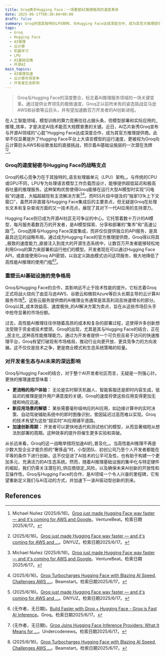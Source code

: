```yaml
---
title: Groq携手Hugging Face：一场重塑AI推理格局的速度革命
date: 2025-06-17T08:30:04+08:00
draft: false
summary: Groq凭借其独特的LPU架构，与Hugging Face达成深度合作，成为其官方推理提供商，显著提升了开源AI模型的推理速度。此举不仅为数百万开发者带来了前所未有的高性能AI推理能力，也直接挑战了亚马逊AWS和谷歌等云服务巨头在AI基础设施领域的市场主导地位，预示着AI计算格局的深远变革。
tags: 
  - Groq
  - Hugging Face
  - AI推理
  - 云计算
  - 机器学习
  - LPU
  - AI基础设施
  - 开源AI
main_topics: 
  - AI推理加速
  - 云计算市场竞争
  - 开发者生态影响
---
```


> Groq与Hugging Face的深度整合，标志着AI推理服务领域的一场关键变革。通过提供业界领先的极致速度，Groq正以前所未有的姿态挑战亚马逊AWS和谷歌等云巨头，并有望加速数百万开发者的AI创新进程。

在人工智能领域，模型训练的算力竞赛往往占据头条，但模型部署和实际应用的_推理_效率，才是决定AI技术能否大规模普惠的关键。近日，AI芯片新秀Groq宣布与开源AI领域的“心脏”Hugging Face达成深度合作，成为其官方推理提供商。此举不仅显著提升了Hugging Face平台上大语言模型的运行速度，更被视为Groq向云计算巨头AWS和谷歌发起的直接挑战，预示着AI基础设施层的一次潜在洗牌[^1][^2]。

### Groq的速度秘密与Hugging Face的战略支点

Groq的核心竞争力在于其独特的_语言处理器单元（LPU）架构_。与传统的CPU或GPU不同，LPU专为处理语言模型工作负载而设计，能够提供超低延迟和极高吞吐量的推理服务。这种架构优势使得Groq能够在运行大型AI模型时实现“闪电般”的速度，大幅超越现有主流解决方案[^1][^3]。而RSS片段中提及的“独家131k上下文窗口”，虽然并非直接与Hugging Face集成后的主要卖点，但无疑是Groq在处理长文本和复杂查询方面的又一技术亮点，展现了其对下一代AI应用的支持潜力。

Hugging Face则已成为开源AI社区无可争议的中心。它托管着数十万计的AI模型，每月服务着数百万的开发者，是AI模型探索、分享和部署的“集市”和“高速公路”[^2]。Groq选择与Hugging Face深度集成，而非仅仅提供独立的API服务，是其最具远见的战略布局。通过成为Hugging Face的官方推理提供商，Groq得以将其_极致的速度能力_直接注入到庞大的开源生态系统中，让数百万开发者能够轻松地利用Groq的算力来部署和运行他们的模型。开发者现在可以通过Hugging Face API，或直接使用Groq API密钥，以自定义路由模式访问这项服务，极大地降低了高性能AI推理的使用门槛[^4][^5]。

### 重塑云AI基础设施的竞争格局

Groq与Hugging Face的合作，其影响远不止于技术性能的提升。它标志着Groq正式将战火烧向了由亚马逊AWS、谷歌云和微软Azure等巨头长期主导的云计算AI服务市场[^3]。这些云服务提供商的AI推理业务通常是其高利润且快速增长的部分。Groq以其_成本效益高、速度极快_的AI解决方案为卖点，旨在从这些市场巨头手中抢夺显著的市场份额。

过去，高性能AI推理往往伴随着高昂的成本和复杂的部署过程，这使得许多创新想法受限于资金或技术壁颈。Groq的出现，尤其是其与Hugging Face的结合，正在_民主化_这种高性能推理能力。通过为开发者提供一个可负担且易于访问的快速推理平台，Groq有望打破现有市场格局，推动行业向更开放、更具竞争力的方向发展。这不仅仅是技术之争，更是商业模式和生态系统策略的较量。

### 对开发者生态与AI未来的深远影响

Groq与Hugging Face的结合，对于整个AI开发者社区而言，无疑是一剂强心针。更快的推理速度意味着：

*   **更流畅的用户体验：** 无论是实时聊天机器人、智能客服还是即时内容生成，低延迟的推理是提升用户满意度的关键。Groq的速度将使这些应用变得更加无缝和响应迅速。
*   **新应用场景的解锁：** 某些需要毫秒级响应的AI应用，如边缘计算中的实时决策、自动驾驶辅助系统中的即时图像识别，曾因延迟过高而难以实现。Groq的技术有望为这些“超实时”AI应用铺平道路。
*   **加速创新周期：** 开发者可以更快地迭代和测试他们的模型，从而显著缩短从想法到部署的周期。这种效率的提升将催生更多实验和突破。

从长远来看，Groq的这一战略举措将加速AI的_普及化_。当高性能AI推理不再是少数大型企业才能负担的“奢侈品”时，小型团队、初创公司乃至个人开发者都能在平等的条件下进行创新。这不仅促进了AI技术的公平可及性，也有助于构建一个更加多元、充满活力的AI生态系统。然而，随着AI推理基础设施的集中化与特定硬件的崛起，我们仍需关注潜在的_供应商锁定_风险，以及确保未来AI创新的开放性和互操作性。Groq与Hugging Face的合作，是AI领域一个令人兴奋的里程碑，它有望重新定义我们与AI互动的方式，并加速下一波AI驱动型创新的到来。

## References
[^1]: Michael Nuñez (2025/6/16)。[Groq just made Hugging Face way faster — and it's coming for AWS and Google](https://technewstube.com/venturebeat/1735744/groq-made-hugging-face-faster-aws-google/)。VentureBeat。检索日期2025/6/17。
[^2]: (2025/6/16)。[Groq just made Hugging Face way faster — and it's coming for AWS and ...](https://dnyuz.com/2025/06/16/groq-just-made-hugging-face-way-faster-and-its-coming-for-aws-and-google/)。DNYUZ。检索日期2025/6/17。
[^3]: (2025/6/16)。[Groq Turbocharges Hugging Face with Blazing AI Speed, Challenges AWS ...](https://beamstart.com/news/groq-just-made-hugging-face-17501117392672)。Beamstart。检索日期2025/6/17。
[^4]: (无作者，无日期)。[Build Faster with Groq + Hugging Face - Groq is Fast AI Inference](https://groq.com/build-faster-with-groq-hugging-face/)。Groq。检索日期2025/6/17。
[^5]: (无作者，无日期)。[Groq Joins Hugging Face Inference Providers: What It Means for ...](https://undercodenews.com/groq-joins-hugging-face-inference-providers-what-it-means-for-developers-and-ai-inference/)。Undercodenews。检索日期2025/6/17。
